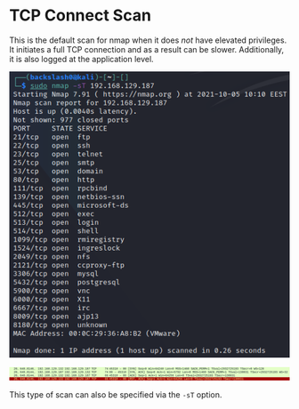 # TCP Connect Scan

This is the default scan for nmap when it does _not_ have elevated privileges. It initiates a full TCP connection and as a result can be slower. Additionally, it is also logged at the application level.

![](<../../../Reconnaissance/Enumeration/Port Scanning/Resources/Images/tcp-connect-scan.png>)

![](<../../../Reconnaissance/Enumeration/Port Scanning/Resources/Images/tcp-connect-scan-wireshark.png>)

This type of scan can also be specified via the `-sT` option.
